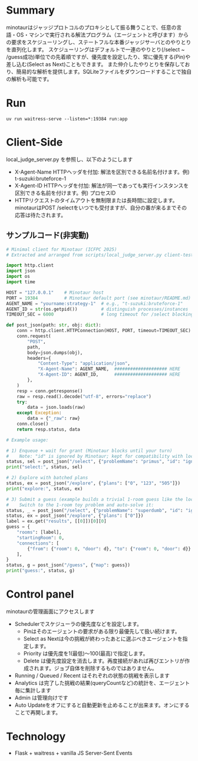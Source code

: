 # Summary
minotaurはジャッジプロトコルのプロキシとして振る舞うことで、任意の言語・OS・マシンで実行される解法プログラム（エージェントと呼びます）からの要求をスケジューリングし、ステートフルな本番ジャッジサーバとのやりとりを直列化します。
スケジューリングはデフォルトで一連のやりとり(/select ~ /guess成功)単位での先着順ですが、優先度を設定したり、常に優先する(Pin)や差し込む(Select as Next)こともできます。
また仲介したやりとりを保存しており、簡易的な解析を提供します。SQLiteファイルをダウンロードすることで独自の解析も可能です。

# Run
`uv run waitress-serve --listen=*:19384 run:app`

# Client-Side
local_judge_server.py を参照し、以下のようにします
- X-Agent-Name HTTPヘッダを付加: 解法を区別できる名前名付けます。例) t-suzuki:bruteforce-1
- X-Agent-ID HTTPヘッダを付加: 解法が同一であっても実行インスタンスを区別できる名前を付けます。例) プロセスID
- HTTPリクエストのタイムアウトを無制限または長時間に設定します。minotaurはPOST /selectをいつでも受付ますが、自分の番が来るまでその応答は待たされます。

## サンプルコード(非実動)
```python
# Minimal client for Minotaur (ICFPC 2025)
# Extracted and arranged from scripts/local_judge_server.py client-test

import http.client
import json
import os
import time

HOST = "127.0.0.1"    # Minotaur host
PORT = 19384          # Minotaur default port (see minotaur/README.md)
AGENT_NAME = "yourname:strategy-1"  # e.g., "t-suzuki:bruteforce-1"     ###################### HERE
AGENT_ID = str(os.getpid())         # distinguish processes/instances   ###################### HERE
TIMEOUT_SEC = 6000                  # long timeout for /select blocking ###################### HERE

def post_json(path: str, obj: dict):
    conn = http.client.HTTPConnection(HOST, PORT, timeout=TIMEOUT_SEC)
    conn.request(
        "POST",
        path,
        body=json.dumps(obj),
        headers={
            "Content-Type": "application/json",
            "X-Agent-Name": AGENT_NAME,  #################### HERE
            "X-Agent-ID": AGENT_ID,      #################### HERE
        },
    )
    resp = conn.getresponse()
    raw = resp.read().decode("utf-8", errors="replace")
    try:
        data = json.loads(raw)
    except Exception:
        data = {"_raw": raw}
    conn.close()
    return resp.status, data

# Example usage:

# 1) Enqueue + wait for grant (Minotaur blocks until your turn)
#    Note: "id" is ignored by Minotaur; kept for compatibility with local judge.
status, sel = post_json("/select", {"problemName": "primus", "id": "ignored"})
print("select:", status, sel)

# 2) Explore with batched plans
status, ex = post_json("/explore", {"plans": ["0", "123", "505"]})
print("explore:", status, ex)

# 3) Submit a guess (example builds a trivial 1-room guess like the local judge demo)
#    Switch to the 1-room toy problem and auto-solve it:
status, _ = post_json("/select", {"problemName": "superdumb", "id": "ignored"})
status, ex = post_json("/explore", {"plans": ["0"]})
label = ex.get("results", [[0]])[0][0]
guess = {
    "rooms": [label],
    "startingRoom": 0,
    "connections": [
        {"from": {"room": 0, "door": d}, "to": {"room": 0, "door": d}} for d in range(6)
    ],
}
status, g = post_json("/guess", {"map": guess})
print("guess:", status, g)

```

# Control panel
minotaurの管理画面にアクセスします
- Schedulerでスケジューラの優先度などを設定します。
  - Pinはそのエージェントの要求がある限り最優先して扱い続けます。
  - Select as Nextは今の挑戦が終わったあとに選ぶべきエージェントを指定します。
  - Priority は優先度を1(最低)～100(最高)で指定します。
  - Delete は優先度設定を消去します。再度接続があれば再びエントリが作成されます。ジョブ自体を削除するものではありません。
- Running / Queued / Recent はそれぞれの状態の挑戦を表示します
- Analytics は完了した挑戦の結果(queryCountなど)の統計を、エージェント毎に集計します
- Admin は管理向けです
- Auto Updateをオフにすると自動更新を止めることが出来ます。オンにすることで再開します。

# Technology
- Flask + waitress + vanilla JS Server-Sent Events

